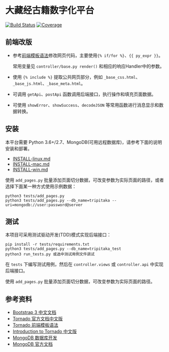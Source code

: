 # 大藏经古籍数字化平台

[![Build Status](https://travis-ci.org/tripitakas/dzj-html.svg?branch=tornado)](https://travis-ci.org/tripitakas/dzj-html)
[![Coverage](https://codecov.io/gh/tripitakas/dzj-html/branch/tornado/graph/badge.svg)](https://codecov.io/gh/tripitakas/dzj-html)

## 前端改版

- 参考[前端模板语法][templates]修改网页代码，主要使用`{% if/for %}`、`{{ py_expr }}`。
  
  常用变量见 `controller/base.py render()` 和相应的响应Handler中的参数。

- 使用 `{% include %}` 提取公共网页部分，例如 `_base_css.html`、`_base_js.html`、`_base_meta.html`。

- 可调用 `getApi`、`postApi` 函数调用后端接口，执行操作和填充页面数据。

- 可使用 `showError`、`showSuccess`、`decodeJSON` 等常用函数进行消息显示和数据转换。

## 安装

本平台需要 Python 3.6+/2.7、MongoDB(可用远程数据库)，请参考下面的说明安装和部署。

- [INSTALL-linux.md](doc/INSTALL-linux.md)
- [INSTALL-mac.md](doc/INSTALL-mac.md)
- [INSTALL-win.md](doc/INSTALL-win.md)

使用 `add_pages.py` 批量添加页面切分数据，可改变参数为实际页面的路径，或者选择下面某一种方式使用示例数据：

```
python3 tests/add_pages.py
python3 tests/add_pages.py --db_name=tripitaka --uri=mongodb://user:password@server
```

## 测试

本项目可采用测试驱动开发(TDD)模式实现后端接口：

```
pip install -r tests/requirements.txt
python3 tests/add_pages.py --db_name=tripitaka_test
python3 run_tests.py 或选中测试用例文件调试
```

在 `tests` 下编写测试用例，然后在 `controller.views` 或 `controller.api` 中实现后端接口。

使用 `add_pages.py` 批量添加页面切分数据，可改变参数为实际页面的路径。

## 参考资料

- [Bootstrap 3 中文文档](https://v3.bootcss.com)
- [Tornado 官方文档中文版](https://tornado-zh.readthedocs.io/zh/latest/)
- [Tornado 前端模板语法][templates]
- [Introduction to Tornado 中文版](http://demo.pythoner.com/itt2zh/)
- [MongoDB 数据库开发](http://demo.pythoner.com/itt2zh/ch4.html)
- [MongoDB 官方文档](http://api.mongodb.com/python/current/index.html)

[templates]: https://tornado-zh.readthedocs.io/zh/latest/guide/templates.html
